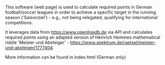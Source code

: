 This software (web page) is used to calculate required points in German football/soccer leagues in order to achieve a specific target in the running season ('Saisonziel') - e.g., not being relegated, qualifying for international competitions.

It leverages data from https://www.openligadb.de via API and calculates required points using an adapted version of Heinrich Hemmes mathematical riddle 'Meister und Absteiger' - https://www.spektrum.de/raetsel/meister-und-absteiger/1777404.

More information can be found in index.html (German only)

